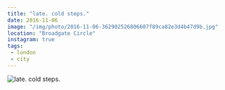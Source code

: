 ```yaml
---
title: "late. cold steps."
date: 2016-11-06
image: "/img/photo/2016-11-06-362902526806607f89ca82e3d4b47d9b.jpg"
location: "Broadgate Circle"
instagram: true
tags:
 - london
 - city
---
```


![late. cold steps.](/img/photo/2016-11-06-362902526806607f89ca82e3d4b47d9b.jpg)
